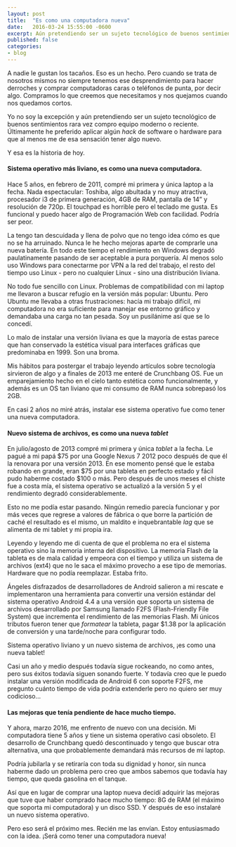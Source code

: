 ```yaml
---
layout: post
title:  "Es como una computadora nueva"
date:   2016-03-24 15:55:00 -0600
excerpt: Aún pretendiendo ser un sujeto tecnológico de buenos sentimientos rara vez compro equipo moderno o reciente. Últimamente he preferido aplicar algún hack de software o hardware para que al menos me de esa sensación tener algo nuevo.
published: false
categories:
- blog
---
```


A nadie le gustan los tacaños. Eso es un hecho. Pero cuando se trata de nosotros mismos no siempre tenemos ese desprendimiento para hacer derroches y comprar computadoras caras o teléfonos de punta, por decir algo. Compramos lo que creemos que necesitamos y nos quejamos cuando nos quedamos cortos.

Yo no soy la excepción y aún pretendiendo ser un sujeto tecnológico de buenos sentimientos rara vez compro equipo moderno o reciente. Últimamente he preferido aplicar algún *hack* de software o hardware para que al menos me de esa sensación tener algo nuevo.

Y esa es la historia de hoy.

#### Sistema operativo más liviano, es como una nueva computadora.

Hace 5 años, en febrero de 2011, compré mi primera y única laptop a la fecha. Nada espectacular: Toshiba, algo abultada y no muy atractiva, procesador i3 de primera generación, 4GB de RAM, pantalla de 14” y resolución de 720p. El touchpad es horrible pero el teclado me gusta. Es funcional y puedo hacer algo de Programación Web con facilidad. Podría ser peor.

La tengo tan descuidada y llena de polvo que no tengo idea cómo es que no se ha arruinado. Nunca le he hecho mejoras aparte de comprarle una nueva batería. En todo este tiempo el rendimiento en Windows degradó paulatinamente pasando de ser aceptable a pura porquería. Al menos solo uso Windows para conectarme por VPN a la red del trabajo, el resto del tiempo uso Linux - pero no cualquier Linux - sino una distribución liviana.

No todo fue sencillo con Linux. Problemas de compatibilidad con mi laptop me llevaron a buscar refugio en la versión más popular: Ubuntu. Pero Ubuntu me llevaba a otras frustraciones: hacía mi trabajo difícil, mi computadora no era suficiente para manejar ese entorno gráfico y demandaba una carga no tan pesada. Soy un pusilánime así que se lo concedí.

Lo malo de instalar una versión liviana es que la mayoría de estas parece que han conservado la estética visual para interfaces gráficas que predominaba en 1999. Son una broma.

Mis hábitos para postergar el trabajo leyendo artículos sobre tecnología sirvieron de algo y a finales de 2013 me enteré de Crunchbang OS. Fue un emparejamiento hecho en el cielo tanto estética como funcionalmente, y además es un OS tan liviano que mi consumo de RAM nunca sobrepasó los 2GB. 

En casi 2 años no miré atrás, instalar ese sistema operativo fue como tener una nueva computadora.


#### Nuevo sistema de archivos, es como una nueva *tablet*

En julio/agosto de 2013 compré mi primera y única *tablet* a la fecha. Le pagué a mi papá $75 por una Google Nexus 7 2012 poco después de que él la renovara por una versión 2013. En ese momento pensé que le estaba robando en grande, eran $75 por una tableta en perfecto estado y fácil pudo haberme costado $100 o más. Pero después de unos meses el chiste fue a costa mía, el sistema operativo se actualizó a la versión 5 y el rendimiento degradó considerablemente.

Esto no me podía estar pasando. Ningún remedio parecía funcionar y por más veces que regrese a valores de fábrica o que borre la partición de caché el resultado es el mismo, un maldito e inquebrantable *lag* que se alimenta de mi tablet y mi propia ira.

Leyendo y leyendo me di cuenta de que el problema no era el sistema operativo sino la memoria interna del dispositivo. La memoria Flash de la tableta es de mala calidad y empeora con el tiempo y utiliza un sistema de archivos (ext4) que no le saca el máximo provecho a ese tipo de memorias. Hardware que no podía reemplazar. Estaba frito.

Ángeles disfrazados de desarrolladores de Android salieron a mi rescate e implementaron una herramienta para convertir una versión estándar del sistema operativo Android 4.4 a una versión que soporta un sistema de archivos desarrollado por Samsung llamado F2FS (Flash-Friendly File System) que incrementa el rendimiento de las memorias Flash. Mi únicos tributos fueron tener que *formatear* la tableta, pagar $1.38 por la aplicación de conversión y una tarde/noche para configurar todo.

Sistema operativo liviano y un nuevo sistema de archivos, ¡es como una nueva tablet!

Casi un año y medio después todavía sigue rockeando, no como antes, pero sus éxitos todavía siguen sonando fuerte. Y todavía creo que le puedo instalar una versión modificada de Android 6 con soporte F2FS, me pregunto cuánto tiempo de vida podría extenderle pero no quiero ser muy codicioso...

#### Las mejoras que tenía pendiente de hace mucho tiempo.

Y ahora, marzo 2016, me enfrento de nuevo con una decisión. Mi computadora tiene 5 años y tiene un sistema operativo casi obsoleto. El desarrollo de Crunchbang quedó descontinuado y tengo que buscar otra alternativa, una que probablemente demandará más recursos de mi laptop.

Podría jubilarla y se retiraría con toda su dignidad y honor, sin nunca haberme dado un problema pero creo que ambos sabemos que todavía hay tiempo, que queda gasolina en el tanque.

Así que en lugar de comprar una laptop nueva decidí adquirir las mejoras que tuve que haber comprado hace mucho tiempo: 8G de RAM (el máximo que soporta mi computadora) y un disco SSD. Y después de eso instalaré un nuevo sistema operativo.

Pero eso será el próximo mes. Recién me las envían. Estoy entusiasmado con la idea. ¡Será como tener una computadora nueva!
